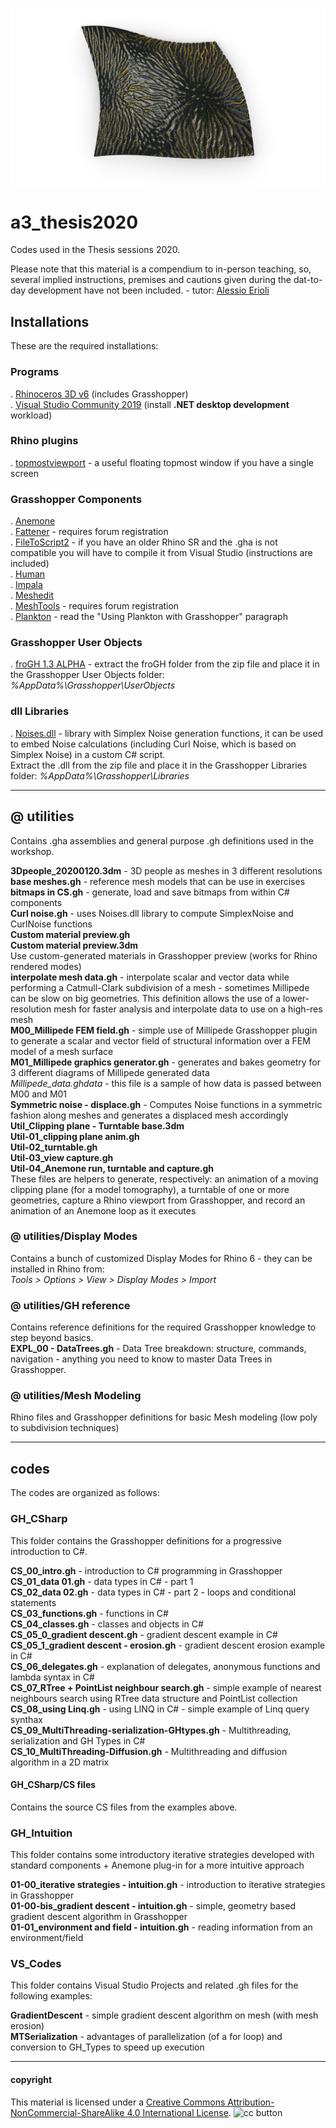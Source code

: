 ![Erosion on surface](https://raw.githubusercontent.com/a3-Unibo/a3_thesis2020/master/%40%20media/erosion.jpg)

# a3_thesis2020
  
Codes used in the Thesis sessions 2020.  
  
Please note that this material is a compendium to in-person teaching, so, several implied instructions, premises and cautions given during the dat-to-day development have not been included. - tutor: [Alessio Erioli](https://www.unibo.it/sitoweb/alessio.erioli/)  
  
  
## Installations
These are the required installations:

### Programs
. [Rhinoceros 3D v6](https://www.rhino3d.com) (includes Grasshopper)  
. [Visual Studio Community 2019](https://visualstudio.microsoft.com/vs/) (install **.NET desktop development** workload)  

### Rhino plugins
. [topmostviewport](https://www.food4rhino.com/app/topmost-viewport) - a useful floating topmost window if you have a single screen  
  
### Grasshopper Components
. [Anemone](https://www.food4rhino.com/app/anemone)  
. [Fattener](https://discourse.mcneel.com/t/skeleton-fattener-mesh-cage-morph/74766) - requires forum registration  
. [FileToScript2](https://drive.google.com/open?id=1PZIlEkYBvyzUqHkfgsY78s1Z6T_nf6wI) - if you have an older Rhino SR and the .gha is not compatible you will have to compile it from Visual Studio (instructions are included)  
. [Human](https://www.food4rhino.com/app/human)  
. [Impala](https://www.food4rhino.com/app/impala)  
. [Meshedit](https://www.food4rhino.com/app/meshedit)  
. [MeshTools](https://www.grasshopper3d.com/forum/topics/mesh-pipe) - requires forum registration  
. [Plankton](https://github.com/meshmash/Plankton) - read the "Using Plankton with Grasshopper" paragraph  
  
### Grasshopper User Objects
. [froGH 1.3 ALPHA](https://github.com/Co-de-iT/froGH/releases) -
extract the froGH folder from the zip file and place it in the Grasshopper User Objects folder: _%AppData%\Grasshopper\UserObjects_  
  
### dll Libraries
. [Noises.dll](https://drive.google.com/open?id=1UXI6UHtCaZFw4csWIghDHwlBSObBp31G) - library with Simplex Noise generation functions, it can be used to embed Noise calculations (including Curl Noise, which is based on Simplex Noise) in a custom C# script.  
Extract the .dll from the zip file and place it in the Grasshopper Libraries folder: _%AppData%\Grasshopper\Libraries_  

---

## @ utilities

Contains .gha assemblies and general purpose .gh definitions used in the workshop.

**3Dpeople_20200120.3dm** - 3D people as meshes in 3 different resolutions  
**base meshes.gh** - reference mesh models that can be use in exercises  
**bitmaps in CS.gh** - generate, load and save bitmaps from within C# components  
**Curl noise.gh** - uses Noises.dll library to compute SimplexNoise and CurlNoise functions  
**Custom material preview.gh**  
**Custom material preview.3dm**  
Use custom-generated materials in Grasshopper preview (works for Rhino rendered modes)  
**interpolate mesh data.gh** - interpolate scalar and vector data while performing a Catmull-Clark subdivision of a mesh - sometimes Millipede can be slow on big geometries. This definition allows the use of a lower-resolution mesh for faster analysis and interpolate data to use on a high-res mesh  
**M00_Millipede FEM field.gh** - simple use of Millipede Grasshopper plugin to generate a scalar and vector field of structural information over a FEM model of a mesh surface  
**M01_Millipede graphics generator.gh** - generates and bakes geometry for 3 different diagrams of Millipede generated data  
*Millipede_data.ghdata* - this file is a sample of how data is passed between M00 and M01  
**Symmetric noise - displace.gh** - Computes Noise functions in a symmetric fashion along meshes and generates a displaced mesh accordingly  
**Util_Clipping plane - Turntable base.3dm**  
**Util-01_clipping plane anim.gh**  
**Util-02_turntable.gh**  
**Util-03_view capture.gh**  
**Util-04_Anemone run, turntable and capture.gh**  
These files are helpers to generate, respectively: an animation of a moving clipping plane (for a model tomography), a turntable of one or more geometries, capture a Rhino viewport from Grasshopper, and record an animation of an Anemone loop as it executes  
  
### @ utilities/Display Modes
Contains a bunch of customized Display Modes for Rhino 6 - they can be installed in Rhino from:  
_Tools > Options > View > Display Modes > Import_  
  
### @ utilities/GH reference
Contains reference definitions for the required Grasshopper knowledge to step beyond basics.  
**EXPL_00 - DataTrees.gh** - Data Tree breakdown: structure, commands, navigation - anything you need to know to master Data Trees in Grasshopper.  
  
### @ utilities/Mesh Modeling
Rhino files and Grasshopper definitions for basic Mesh modeling (low poly to subdivision techniques)  
  
---
## codes
  
The codes are organized as follows:  
  
### GH_CSharp
This folder contains the Grasshopper definitions for a progressive introduction to C#.
  
**CS_00_intro.gh** - introduction to C# programming in Grasshopper  
**CS_01_data 01.gh** - data types in C# - part 1  
**CS_02_data 02.gh** - data types in C# - part 2 - loops and conditional statements  
**CS_03_functions.gh** - functions in C#  
**CS_04_classes.gh** - classes and objects in C#  
**CS_05_0_gradient descent.gh** - gradient descent example in C#  
**CS_05_1_gradient descent - erosion.gh** - gradient descent erosion example in C#  
**CS_06_delegates.gh** - explanation of delegates, anonymous functions and lambda syntax in C#  
**CS_07_RTree + PointList neighbour search.gh** - simple example of nearest neighbours search using RTree data structure and PointList collection  
**CS_08_using Linq.gh** - using LINQ in C# - simple example of Linq query synthax  
**CS_09_MultiThreading-serialization-GHtypes.gh** - Multithreading, serialization and GH Types in C#   
**CS_10_MultiThreading-Diffusion.gh** - Multithreading and diffusion algorithm in a 2D matrix    

#### GH_CSharp/CS files
Contains the source CS files from the examples above.  
  
### GH_Intuition
This folder contains some introductory iterative strategies developed with standard components + Anemone plug-in for a more intuitive approach
  
**01-00_iterative strategies - intuition.gh** - introduction to iterative strategies in Grasshopper  
**01-00-bis_gradient descent - intuition.gh** - simple, geometry based gradient descent algorithm in Grasshopper  
**01-01_environment and field - intuition.gh** - reading information from an environment/field  
  
### VS_Codes
This folder contains Visual Studio Projects and related .gh files for the following examples:  
  
**GradientDescent** - simple gradient descent algorithm on mesh (with mesh erosion)  
**MTSerialization** - advantages of parallelization (of a for loop) and conversion to GH_Types to speed up execution  
  
---
  
#### copyright
This material is licensed under a [Creative Commons Attribution-NonCommercial-ShareAlike 4.0 International License](https://creativecommons.org/licenses/by-nc-sa/4.0/). ![cc button](https://licensebuttons.net/l/by-nc-sa/4.0/80x15.png)
